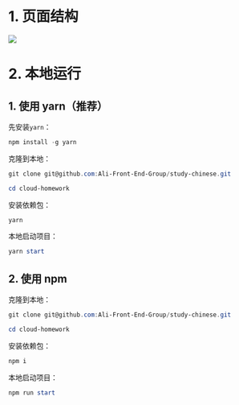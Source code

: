 # 1. 页面结构

![](https://img.lzxjack.top:99/20211119093946.png)

# 2. 本地运行

## 1. 使用 yarn（推荐）

先安装`yarn`：

```powershell
npm install -g yarn
```

克隆到本地：

```powershell
git clone git@github.com:Ali-Front-End-Group/study-chinese.git

cd cloud-homework
```

安装依赖包：

```powershell
yarn
```

本地启动项目：

```powershell
yarn start
```

## 2. 使用 npm

克隆到本地：

```powershell
git clone git@github.com:Ali-Front-End-Group/study-chinese.git

cd cloud-homework
```

安装依赖包：

```powershell
npm i
```

本地启动项目：

```powershell
npm run start
```
